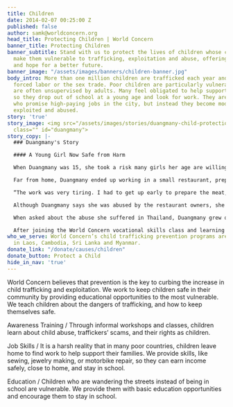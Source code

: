 ```yaml
---
title: Children
date: 2014-02-07 00:25:00 Z
published: false
author: samk@worldconcern.org
head_title: Protecting Children | World Concern
banner_title: Protecting Children
banner_subtitle: Stand with us to protect the lives of children whose circumstances
  make them vulnerable to trafficking, exploitation and abuse, offering safe alternatives
  and hope for a better future.
banner_image: "/assets/images/banners/children-banner.jpg"
body_intro: More than one million children are trafficked each year and sold into
  forced labor or the sex trade. Poor children are particularly vulnerable as they
  are often unsupervised by adults. Many feel obligated to help support their families,
  so they drop out of school at a young age and look for work. They are lured by traffickers
  who promise high-paying jobs in the city, but instead they become modern day slaves,
  exploited and abused.
story: 'true'
story_image: <img src="/assets/images/stories/duangmany-child-protection.jpg" alt="Duangmany"
  class="" id="duangmany">
story_copy: |-
  ### Duangmany's Story

  #### A Young Girl Now Safe from Harm

  When Duangmany was 15, she took a risk many girls her age are willing to take. She left home and traveled 12 hours to a small town outside Bangkok in search of work.

  Far from home, Duangmany ended up working in a small restaurant, preparing food and serving beers to male customers.

  “The work was very tiring. I had to get up early to prepare the meat,” she recalled of her experience. “I woke up early in the morning and worked late in the evening to clean and close the shop. I worked long hours and felt physically exhausted. When I requested a chance to rest, it wasn’t allowed. What I was earning was not enough for the work I did.”

  Although Duangmany says she was abused by the restaurant owners, she was attracted to the freedom to buy shoes and clothes with her money. But eventually, her body gave out and she wasn’t able to go on. She returned home with $6 in her pocket.

  When asked about the abuse she suffered in Thailand, Duangmany grew quiet. She refused to talk about the experience of serving beers to men, and when asked if she would ever consider going back to Thailand, she shook her head and said, “No.”

  After joining the World Concern vocational skills class and learning to sew, she has hope for the first time to earn enough income and to help support her family—in a safe way. And when other young girls talk about going to Thailand for work, she can tell them about the reality of what’s waiting for them across the border.
who_we_serve: World Concern’s child trafficking prevention programs are focused primarily
  in Laos, Cambodia, Sri Lanka and Myanmar.
donate_link: "/donate/causes/children"
donate_button: Protect a Child
hide_in_nav: 'true'
---
```


World Concern believes that prevention is the key to curbing the increase in child trafficking and exploitation. We work to keep children safe in their community by providing educational opportunities to the most vulnerable. We teach children about the dangers of trafficking, and how to keep themselves safe.  

<div class="panel">
  <p><span class="highlight">Awareness Training /</span> Through informal workshops and classes, children learn about child abuse, traffickers’ scams, and their rights as children.</p>
   <p><span class="highlight">Job Skills /</span> It is a harsh reality that in many poor countries, children leave home to find work to help support their families. We provide skills, like sewing, jewelry making, or motorbike repair, so they can earn income safely, close to home, and stay in school.</p>
  <p><span class="highlight">Education /</span> Children who are wandering the streets instead of being in school are vulnerable. We provide them with basic education opportunities and encourage them to stay in school.</p>
</div>
